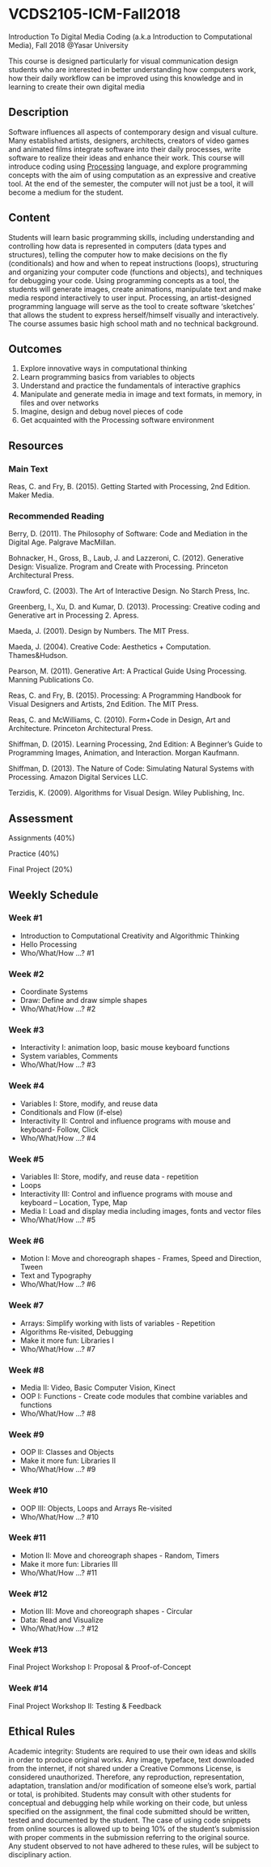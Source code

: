 # VCDS2105-ICM-Fall2018
Introduction To Digital Media Coding (a.k.a Introduction to Computational Media), Fall 2018 @Yasar University

This course is designed particularly for visual communication design students who are interested in better understanding how computers work, how their daily workflow can be improved using this knowledge and in learning to create their own digital media

## Description
Software influences all aspects of contemporary design and visual culture. Many established artists, designers, architects, creators of video games and animated films integrate software into their daily processes, write software to realize their ideas and enhance their work. This course will introduce coding using [Processing](https://processing.org) language, and explore programming concepts with the aim of using computation as an expressive and creative tool. At the end of the semester, the computer will not just be a tool, it will become a medium for the student. 

## Content
Students will learn basic programming skills, including understanding and controlling how data is represented in computers (data types and structures), telling the computer how to make decisions on the fly (conditionals) and how and when to repeat instructions (loops), structuring and organizing your computer code (functions and objects), and techniques for debugging your code. Using programming concepts as a tool, the students will generate images, create animations, manipulate text and make media respond interactively to user input. 
Processing, an artist-designed programming language will serve as the tool to create software ‘sketches’ that allows the student to express herself/himself visually and interactively. 
The course assumes basic high school math and no technical background.

## Outcomes
1.	Explore innovative ways in computational thinking
2.	Learn programming basics from variables to objects
3.	Understand and practice the fundamentals of interactive graphics
4.	Manipulate and generate media in image and text formats, in memory, in files and over networks
5.	Imagine, design and debug novel pieces of code
6.  Get acquainted with the Processing software environment

## Resources
### Main Text
Reas, C. and Fry, B. (2015). Getting Started with Processing, 2nd Edition. Maker Media. 

### Recommended Reading
Berry, D. (2011). The Philosophy of Software: Code and Mediation in the Digital Age. Palgrave MacMillan.

Bohnacker, H., Gross, B., Laub, J. and Lazzeroni, C. (2012). Generative Design: Visualize. Program and Create with Processing. Princeton Architectural Press.

Crawford, C. (2003). The Art of Interactive Design. No Starch Press, Inc.

Greenberg, I., Xu, D. and Kumar, D. (2013). Processing: Creative coding and Generative art in Processing 2. Apress. 

Maeda, J. (2001). Design by Numbers. The MIT Press.

Maeda, J. (2004). Creative Code: Aesthetics + Computation. Thames&Hudson. 

Pearson, M. (2011). Generative Art: A Practical Guide Using Processing. Manning Publications Co.

Reas, C. and Fry, B. (2015). Processing: A Programming Handbook for Visual Designers and Artists, 2nd Edition. The MIT Press.

Reas, C. and McWilliams, C. (2010). Form+Code in Design, Art and Architecture. Princeton Architectural Press.

Shiffman, D. (2015). Learning Processing, 2nd Edition: A Beginner’s Guide to Programming Images, Animation, and Interaction. Morgan Kaufmann.

Shiffman, D. (2013). The Nature of Code: Simulating Natural Systems with Processing. Amazon Digital Services LLC.

Terzidis, K. (2009). Algorithms for Visual Design. Wiley Publishing, Inc.


## Assessment
Assignments (40%)

Practice (40%)

Final Project (20%)


## Weekly Schedule
### Week #1 
- Introduction to Computational Creativity and Algorithmic Thinking
- Hello Processing
- Who/What/How …? #1

### Week #2 
- Coordinate Systems 
- Draw: Define and draw simple shapes
- Who/What/How …? #2

### Week #3 
- Interactivity I: animation loop, basic mouse keyboard functions 
- System variables, Comments 
- Who/What/How …? #3

### Week #4 
- Variables I: Store, modify, and reuse data
- Conditionals and Flow (if-else)
- Interactivity II: Control and influence programs with mouse and keyboard- Follow, Click
- Who/What/How …? #4

### Week #5
- Variables II: Store, modify, and reuse data - repetition 
- Loops
- Interactivity III: Control and influence programs with mouse and keyboard – Location, Type, Map 
- Media I: Load and display media including images, fonts and vector files 
- Who/What/How …? #5

### Week #6
- Motion I: Move and choreograph shapes - Frames, Speed and Direction, Tween
- Text and Typography 
- Who/What/How …? #6

### Week #7
- Arrays: Simplify working with lists of variables - Repetition 
- Algorithms Re-visited, Debugging
- Make it more fun: Libraries I 
- Who/What/How …? #7

### Week #8
- Media II: Video, Basic Computer Vision, Kinect
- OOP I: Functions - Create code modules that combine variables and functions
- Who/What/How …? #8

### Week #9 
- OOP II: Classes and Objects
- Make it more fun: Libraries II
- Who/What/How …? #9

### Week #10
- OOP III: Objects, Loops and Arrays Re-visited
- Who/What/How …? #10

### Week #11
- Motion II: Move and choreograph shapes - Random, Timers
- Make it more fun: Libraries III 
- Who/What/How …? #11

### Week #12
- Motion III: Move and choreograph shapes - Circular 
- Data: Read and Visualize
- Who/What/How …? #12

### Week #13
Final Project Workshop I: Proposal & Proof-of-Concept

### Week #14
Final Project Workshop II: Testing & Feedback


## Ethical Rules
Academic integrity: Students are required to use their own ideas and skills in order to produce original works. Any image, typeface, text downloaded from the internet, if not shared under a Creative Commons License, is considered
unauthorized. Therefore, any reproduction, representation, adaptation, translation and/or modification of someone
else’s work, partial or total, is prohibited. Students may consult with other students for conceptual and debugging help while working on their code, but unless specified on the assignment, the final code submitted should be written, tested and documented by the student. The case of using code snippets from online sources is allowed up to being 10% of the student’s submission with proper comments in the submission referring to the original source. Any student observed to not have adhered to these rules, will be subject to disciplinary action.

